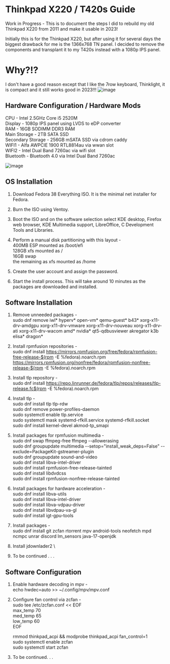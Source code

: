 # Thinkpad X220 / T420s Guide
Work in Progress - This is to document the steps I did to rebuild my old Thinkpad X220 from 2011 and make it usable in 2023!

Initially this is for the Thinkpad X220, but after using it for several days the biggest drawback for me is the 1366x768 TN panel. I decided to remove the components and transplant it to my T420s instead with a 1080p IPS panel.

# Why?!?
I don't have a good reason except that I like the 7row keyboard, Thinklight, it is compact and it still works good in 2023!!!
![image](https://github.com/ryanrudolfoba/Thinkpad-X220-Guide/assets/98122529/1bb43929-2825-4c53-b60f-3cb5688ff0af)


## Hardware Configuration / Hardware Mods
CPU - Intel 2.5GHz Core i5 2520M \
Display - 1080p IPS panel using LVDS to eDP converter \
RAM - 16GB SODIMM DDR3 RAM \
Main Storage - 2TB SATA SSD \
Secondary Storage - 256GB mSATA SSD via cdrom caddy \
WIFI1 - Alfa AWPCIE 1900 RTL8814au via wwan slot \
WIFI2 - Intel Dual Band 7260ac via wifi slot \
Bluetooth - Bluetooth 4.0 via Intel Dual Band 7260ac

![image](https://github.com/ryanrudolfoba/Thinkpad-X220-Guide/assets/98122529/1c1b878c-5d0b-4d88-a83b-71b9db25f4c5)


## OS Installation
1. Download Fedora 38 Everything ISO. It is the minimal net installer for Fedora.

2. Burn the ISO using Ventoy.

3. Boot the ISO and on the software selection select KDE desktop, Firefox web browser, KDE Multimedia support, LibreOffice, C Development Tools and Libraries.

4. Perform a manual disk partitioning with this layout - \
   400MB ESP mounted as /boot/efi \
   128GB xfs mounted as / \
   16GB swap \
   the remaining as xfs mounted as /home

5. Create the user account and assign the password.

6. Start the install process. This will take around 10 minutes as the packages are downloaded and installed.


## Software Installation
1. Remove unneeded packages - \
   sudo dnf remove iwl* hyperv* open-vm* qemu-guest* b43* xorg-x11-drv-amdgpu xorg-x11-drv-vmware xorg-x11-drv-nouveau xorg-x11-drv-ati xorg-x11-drv-wacom amd* nvidia* qt5-qdbusviewer akregator k3b elisa* dragon*

2. Install rpmfusion repositories - \
   sudo dnf install https://mirrors.rpmfusion.org/free/fedora/rpmfusion-free-release-$(rpm -E %fedora).noarch.rpm https://mirrors.rpmfusion.org/nonfree/fedora/rpmfusion-nonfree-release-$(rpm -E %fedora).noarch.rpm

3. Install tlp repository - \
   sudo dnf install https://repo.linrunner.de/fedora/tlp/repos/releases/tlp-release.fc$(rpm -E %fedora).noarch.rpm
   
4. Install tlp - \
   sudo dnf install tlp tlp-rdw \
   sudo dnf remove power-profiles-daemon \
   sudo systemctl enable tlp.service \
   sudo systemctl mask systemd-rfkill.service systemd-rfkill.socket \
   sudo dnf install kernel-devel akmod-tp_smapi
   
5. Install packages for rpmfusion multimedia - \
   sudo dnf swap ffmpeg-free ffmpeg --allowerasing \
   sudo dnf groupupdate multimedia --setop="install_weak_deps=False" --exclude=PackageKit-gstreamer-plugin \
   sudo dnf groupupdate sound-and-video \
   sudo dnf install libva-intel-driver \
   sudo dnf install rpmfusion-free-release-tainted \
   sudo dnf install libdvdcss \
   sudo dnf install rpmfusion-nonfree-release-tainted

6. Install packages for hardware acceleration - \
   sudo dnf install libva-utils \
   sudo dnf install libva-intel-driver \
   sudo dnf install libva-vdpau-driver \
   sudo dnf install libvdpau-va-gl \
   sudo dnf install igt-gpu-tools
   
8. Install packages -\
   sudo dnf install git zcfan rtorrent mpv android-tools neofetch mpd ncmpc unrar discord lm_sensors java-17-openjdk
   
9. Install jdownlader2 \

10. To be continued . . .


## Software Configuration
1. Enable hardware decoding in mpv - \
   echo hwdec=auto >> ~/.config/mpv/mpv.conf

2. Configure fan control via zcfan - \
   sudo tee /etc/zcfan.conf << EOF \
   max_temp 70 \
   med_temp 65 \
   low_temp 60 \
   EOF

   rmmod thinkpad_acpi && modprobe thinkpad_acpi fan_control=1 \
   sudo systemctl enable zcfan \
   sudo systemctl start zcfan

3. To be continued. . .
